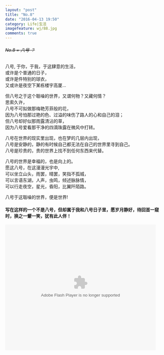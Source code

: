 ```yaml
---
layout: "post"
title: "No.8"
date: "2016-04-13 19:50"
category: Life|生活
imagefeature: wj/88.jpg
comments: true
---
```

###### ~~No.8 = 八号 ？~~
八号,
于你，于我，于这肆意的生活，<br/>
或许是个普通的日子，<br/>
或许是件特别的球衣，<br/>
又或许是夜空下某栋楼宇高厦...

<!--more-->

但八号之于这个聒噪的世界，又谓何物？又藏何情？<br/>
思索久许，<br/>
八号不可拟做那梅艳芳菲般的花，<br/>
因为八号怕那过艳的色、过溢的味伤了路人的心和自己的泪；<br/>
但八号却好似那雨露清沾的草，<br/>
因为八号爱看那干净的四滴珠露在微风中打转。<br/>

八号在世界的现实里出现，也在梦的几层内出现，<br/>
八号是安静的，静的有时候自己都无法在自己的世界里寻到自己。<br/>
八号是珍贵的，贵的世界上找不到任何东西来代替。<br/>

八号的世界是幸福的，也是向上的。<br/>
愿这八号，在这漫漫光宇中,<br/>
可以坐立山头，雨罢，晴罢，笑指不孤城，<br/>
可以言语东湖，人声，虫鸣，倾述脉脉情，<br/>
可以行走夜空，星光，昏阳，比翼阡陌路。<br/>

八号于这聒噪的世界，便是世界!<br/>


#### 写在这样的一个不是八号，但却属于我和八号日子里，愿岁月静好，待回首一窥时，换之一颦一笑，犹有此人伴！

<embed src="http://player.youku.com/player.php/sid/XMTUzMzk0MjQwOA==/v.swf" allowFullScreen="true" quality="high" width="480" height="400" align="middle" allowScriptAccess="always" type="application/x-shockwave-flash"/>
